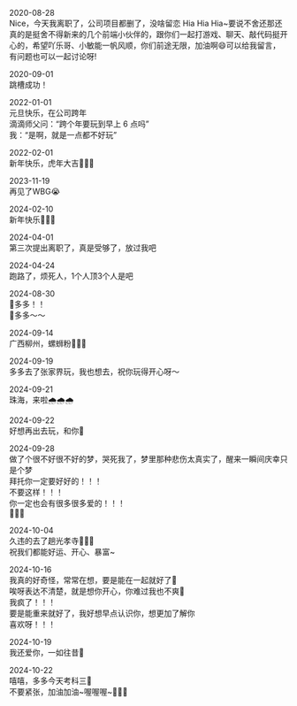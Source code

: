 2020-08-28  
Nice，今天我离职了，公司项目都删了，没啥留恋 Hia Hia Hia~要说不舍还那还真的是挺舍不得新来的几个前端小伙伴的，跟你们一起打游戏、聊天、敲代码挺开心的，希望吖乐哥、小敏能一帆风顺，你们前途无限，加油啊😄可以给我留言，有问题也可以一起讨论呀!

2020-09-01  
跳槽成功！

2022-01-01  
元旦快乐，在公司跨年  
滴滴师父问：“跨个年要玩到早上 6 点吗”  
我：“是啊，就是一点都不好玩”

2022-02-01  
新年快乐，虎年大吉🎉🎉🎉

2023-11-19  
再见了WBG😭

2024-02-10  
新年快乐🎊🎊🎊

2024-04-01  
第三次提出离职了，真是受够了，放过我吧

2024-04-24  
跑路了，烦死人，1个人顶3个人是吧

2024-08-30  
🩷多多！！  
🩷多多～～

2024-09-14  
广西柳州，螺蛳粉🍜🍜🍜

2024-09-19  
多多去了张家界玩，我也想去，祝你玩得开心呀～

2024-09-21  
珠海，来啦🌧️🌧️🌧️

2024-09-22  
好想再出去玩，和你👻

2024-09-28  
做了个很不好很不好的梦，哭死我了，梦里那种悲伤太真实了，醒来一瞬间庆幸只是个梦  
拜托你一定要好好的！！！  
不要这样！！！  
你一定也会有很多很多爱的！！！  
🤗🤗🤗  

2024-10-04  
久违的去了趟光孝寺🙏🙏🙏  
祝我们都能好运、开心、暴富~  

2024-10-16  
我真的好奇怪，常常在想，要是能在一起就好了🥹  
唉呀表达不清楚，就是想你开心，你难过我也不爽🥹  
我疯了！！！  
要是能重来就好了，我好想早点认识你，想更加了解你  
喜欢呀！！！  

2024-10-19  
我还爱你，一如往昔🩷  

2024-10-22  
嘻嘻，多多今天考科三🚗  
不要紧张，加油加油~喔喔喔~💯💯💯